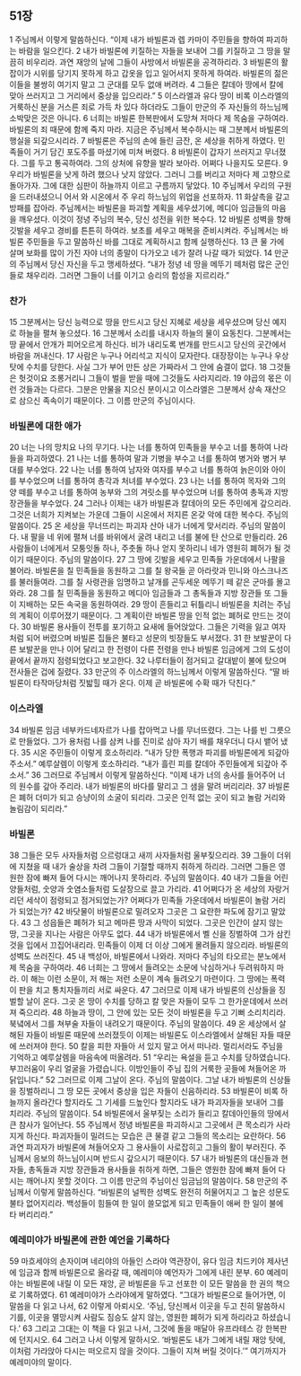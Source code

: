 ## 51장
1 주님께서 이렇게 말씀하신다. “이제 내가 바빌론과 렙 카마이 주민들을 향하여 파괴하는 바람을 일으킨다.
2 내가 바빌론에 키질하는 자들을 보내어 그를 키질하고 그 땅을 말끔히 비우리라. 과연 재앙의 날에 그들이 사방에서 바빌론을 공격하리라.
3 바빌론의 활잡이가 시위를 당기지 못하게 하고 갑옷을 입고 일어서지 못하게 하여라. 바빌론의 젊은이들을 불쌍히 여기지 말고 그 군대를 모두 없애 버려라.
4 그들은 칼데아 땅에서 칼에 맞아 쓰러지고 그 거리에서 중상을 입으리라.”
5 이스라엘과 유다 땅이 비록 이스라엘의 거룩하신 분을 거스른 죄로 가득 차 있다 하더라도 그들이 만군의 주 자신들의 하느님께 소박맞은 것은 아니다.
6 너희는 바빌론 한복판에서 도망쳐 저마다 제 목숨을 구하여라. 바빌론의 죄 때문에 함께 죽지 마라. 지금은 주님께서 복수하시는 때 그분께서 바빌론의 행실을 되갚으시리라.
7 바빌론은 주님의 손에 들린 금잔, 온 세상을 취하게 하였다. 민족들이 거기 담긴 포도주를 마셨기에 미쳐 버렸다.
8 바빌론이 갑자기 쓰러지고 무너졌다. 그를 두고 통곡하여라. 그의 상처에 유향을 발라 보아라. 어쩌다 나을지도 모른다.
9 우리가 바빌론을 낫게 하려 했으나 낫지 않았다. 그러니 그를 버리고 저마다 제 고향으로 돌아가자. 그에 대한 심판이 하늘까지 이르고 구름까지 닿았다.
10 주님께서 우리의 구원을 드러내셨으니 어서 와 시온에서 주 우리 하느님의 위업을 선포하자.
11 화살촉을 갈고 방패를 잡아라. 주님께서는 바빌론을 파괴할 계획을 세우셨기에, 메디아 임금들의 마음을 깨우셨다. 이것이 정녕 주님의 복수, 당신 성전을 위한 복수다.
12 바빌론 성벽을 향해 깃발을 세우고 경비를 튼튼히 하여라. 보초를 세우고 매복을 준비시켜라. 주님께서는 바빌론 주민들을 두고 말씀하신 바를 그대로 계획하시고 함께 실행하신다.
13 큰 물 가에 살며 보화를 많이 가진 자야 너의 종말이 다가오고 네가 잘려 나갈 때가 되었다.
14 만군의 주님께서 당신 자신을 두고 맹세하셨다. “내가 정녕 네 땅을 메뚜기 떼처럼 많은 군인들로 채우리라. 그러면 그들이 너를 이기고 승리의 함성을 지르리라.”
### 찬가
15 그분께서는 당신 능력으로 땅을 만드시고 당신 지혜로 세상을 세우셨으며 당신 예지로 하늘을 펼쳐 놓으셨다.
16 그분께서 소리를 내시자 하늘의 물이 요동친다. 그분께서는 땅 끝에서 안개가 피어오르게 하신다. 비가 내리도록 번개를 만드시고 당신의 곳간에서 바람을 꺼내신다.
17 사람은 누구나 어리석고 지식이 모자란다. 대장장이는 누구나 우상 탓에 수치를 당한다. 사실 그가 부어 만든 상은 가짜라서 그 안에 숨결이 없다.
18 그것들은 헛것이요 조롱거리니 그들이 벌을 받을 때에 그것들도 사라지리라.
19 야곱의 몫은 이런 것들과는 다르다. 그분은 만물을 지으신 분이시고 이스라엘은 그분께서 상속 재산으로 삼으신 족속이기 때문이다. 그 이름 만군의 주님이시다.
### 바빌론에 대한 애가
20 너는 나의 망치요 나의 무기다. 나는 너를 통하여 민족들을 부수고 너를 통하여 나라들을 파괴하였다.
21 나는 너를 통하여 말과 기병을 부수고 너를 통하여 병거와 병거 부대를 부수었다.
22 나는 너를 통하여 남자와 여자를 부수고 너를 통하여 늙은이와 아이를 부수었으며 너를 통하여 총각과 처녀를 부수었다.
23 나는 너를 통하여 목자와 그의 양 떼를 부수고 너를 통하여 농부와 그의 겨릿소를 부수었으며 너를 통하여 총독과 지방 장관들을 부수었다.
24 그러나 이제는 내가 바빌론과 칼데아의 모든 주민에게 갚으리라. 그것은 너희가 지켜보는 가운데 그들이 시온에서 저지른 온갖 악에 대한 복수다. 주님의 말씀이다.
25 온 세상을 무너뜨리는 파괴자 산아 내가 너에게 맞서리라. 주님의 말씀이다. 내 팔을 네 위에 펼쳐 너를 바위에서 굴려 내리고 너를 불에 탄 산으로 만들리라.
26 사람들이 너에게서 모퉁잇돌 하나, 주춧돌 하나 얻지 못하리니 네가 영원히 폐허가 될 것이기 때문이다. 주님의 말씀이다.
27 그 땅에 깃발을 세우고 민족들 가운데에서 나팔을 불어라. 바빌론을 칠 민족들을 동원하고 그를 칠 왕국들 곧 아라랏과 민니와 아스크나즈를 불러들여라. 그를 칠 사령관을 임명하고 날개를 곤두세운 메뚜기 떼 같은 군마를 몰고 와라.
28 그를 칠 민족들을 동원하고 메디아 임금들과 그 총독들과 지방 장관들 또 그들이 지배하는 모든 속국을 동원하여라.
29 땅이 흔들리고 뒤틀리니 바빌론을 치려는 주님의 계획이 이루어졌기 때문이다. 그 계획이란 바빌론 땅을 인적 없는 폐허로 만드는 것이다.
30 바빌론 용사들이 전투를 포기하고 요새에 들어앉았다. 그들은 기력을 잃고 여자처럼 되어 버렸으며 바빌론 집들은 불타고 성문의 빗장들도 부서졌다.
31 한 보발꾼이 다른 보발꾼을 만나 이어 달리고 한 전령이 다른 전령을 만나 바빌론 임금에게 그의 도성이 끝에서 끝까지 점령되었다고 보고한다.
32 나루터들이 점거되고 갈대밭이 불에 탔으며 전사들은 겁에 질렸다.
33 만군의 주 이스라엘의 하느님께서 이렇게 말씀하신다. “딸 바빌론이 타작마당처럼 짓밟힐 때가 온다. 이제 곧 바빌론에 수확 때가 닥친다.”
### 이스라엘
34 바빌론 임금 네부카드네자르가 나를 잡아먹고 나를 무너뜨렸다. 그는 나를 빈 그릇으로 만들었다. 그가 용처럼 나를 삼켜 나를 진미로 삼아 자기 배를 채우더니 다시 뱉어 냈다.
35 시온 주민들이 이렇게 호소하리라. “내가 당한 폭행과 파괴를 바빌론에게 되갚아 주소서.” 예루살렘이 이렇게 호소하리라. “내가 흘린 피를 칼데아 주민들에게 되갚아 주소서.”
36 그러므로 주님께서 이렇게 말씀하신다. “이제 내가 너의 송사를 들어주어 너의 원수를 갚아 주리라. 내가 바빌론의 바다를 말리고 그 샘을 말려 버리리라.
37 바빌론은 폐허 더미가 되고 승냥이의 소굴이 되리라. 그곳은 인적 없는 곳이 되고 놀람 거리와 놀림감이 되리라.”
### 바빌론
38 그들은 모두 사자들처럼 으르렁대고 새끼 사자들처럼 울부짖으리라.
39 그들이 더위에 지쳤을 때 내가 술상을 차려 그들이 기절할 때까지 취하게 하리라. 그러면 그들은 영원한 잠에 빠져 들어 다시는 깨어나지 못하리라. 주님의 말씀이다.
40 내가 그들을 어린 양들처럼, 숫양과 숫염소들처럼 도살장으로 끌고 가리라.
41 어쩌다가 온 세상의 자랑거리던 세삭이 점령되고 점거되었는가? 어쩌다가 민족들 가운데에서 바빌론이 놀람 거리가 되었는가?
42 바닷물이 바빌론으로 밀려오자 그곳은 그 요란한 파도에 잠기고 말았다.
43 그 성읍들은 폐허가 되고 메마른 땅과 사막이 되었다. 그곳은 인간이 살지 않는 땅, 그곳을 지나는 사람은 아무도 없다.
44 내가 바빌론에서 벨 신을 징벌하여 그가 삼킨 것을 입에서 끄집어내리라. 민족들이 이제 더 이상 그에게 몰려들지 않으리라. 바빌론의 성벽도 쓰러진다.
45 내 백성아, 바빌론에서 나와라. 저마다 주님의 타오르는 분노에서 제 목숨을 구하여라.
46 너희는 그 땅에서 들려오는 소문에 낙심하거나 두려워하지 마라. 이 해는 이런 소문이, 저 해는 저런 소문이 계속 들려오기 마련이다. 그 땅에는 폭력이 판을 치고 통치자들끼리 서로 싸운다.
47 그러므로 이제 내가 바빌론의 신상들을 징벌할 날이 온다. 그곳 온 땅이 수치를 당하고 칼 맞은 자들이 모두 그 한가운데에서 쓰러져 죽으리라.
48 하늘과 땅이, 그 안에 있는 모든 것이 바빌론을 두고 기뻐 소리치리라. 북녘에서 그를 쳐부술 자들이 내려오기 때문이다. 주님의 말씀이다.
49 온 세상에서 살해된 자들이 바빌론 때문에 쓰러졌듯이 이제는 바빌론도 이스라엘에서 살해된 자들 때문에 쓰러져야 한다.
50 칼을 피한 자들아 서 있지 말고 어서 떠나라. 멀리서라도 주님을 기억하고 예루살렘을 마음속에 떠올려라.
51 “우리는 욕설을 듣고 수치를 당하였습니다. 부끄러움이 우리 얼굴을 가렸습니다. 이방인들이 주님 집의 거룩한 곳들에 쳐들어온 까닭입니다.”
52 그러므로 이제 그날이 온다. 주님의 말씀이다. 그날 내가 바빌론의 신상들을 징벌하리니 그 땅 모든 곳에서 중상을 입은 자들이 신음하리라.
53 바빌론이 비록 하늘까지 올라간다 할지라도 그 기세를 드높인다 할지라도 내가 파괴자들을 보내어 그를 치리라. 주님의 말씀이다.
54 바빌론에서 울부짖는 소리가 들리고 칼데아인들의 땅에서 큰 참사가 일어난다.
55 주님께서 정녕 바빌론을 파괴하시고 그곳에서 큰 목소리가 사라지게 하신다. 파괴자들이 밀려드는 모습은 큰 물결 같고 그들의 목소리는 요란하다.
56 과연 파괴자가 바빌론에 쳐들어오자 그 용사들이 사로잡히고 그들의 활이 부러진다. 주님께서 응보의 하느님이시며 반드시 갚으시기 때문이다.
57 내가 바빌론의 대신들과 현자들, 총독들과 지방 장관들과 용사들을 취하게 하면, 그들은 영원한 잠에 빠져 들어 다시는 깨어나지 못할 것이다. 그 이름 만군의 주님이신 임금님의 말씀이다.
58 만군의 주님께서 이렇게 말씀하신다. “바빌론의 널찍한 성벽도 완전히 허물어지고 그 높은 성문도 불타 없어지리라. 백성들이 힘들여 한 일이 쓸모없게 되고 민족들이 애써 한 일이 불에 타 버리리라.”
### 예레미야가 바빌론에 관한 예언을 기록하다
59 마흐세야의 손자이며 네리야의 아들인 스라야 역관장이, 유다 임금 치드키야 제사년에 임금과 함께 바빌론으로 올라갈 때, 예레미야 예언자가 그에게 내린 분부.
60 예레미야는 바빌론에 내릴 이 모든 재앙, 곧 바빌론을 두고 선포한 이 모든 말씀을 한 권의 책으로 기록하였다.
61 예레미야가 스라야에게 말하였다. “그대가 바빌론으로 들어가면, 이 말씀을 다 읽고 나서,
62 이렇게 아뢰시오. ‘주님, 당신께서 이곳을 두고 친히 말씀하시기를, 이곳을 멸망시켜 사람도 짐승도 살지 않는, 영원한 폐허가 되게 하리라고 하셨습니다.’
63 그리고 그대는 이 책을 다 읽고 나서, 그것에 돌을 매달아 유프라테스 강 한복판에 던지시오.
64 그러고 나서 이렇게 말하시오. ‘바빌론도 내가 그에게 내릴 재앙 탓에, 이처럼 가라앉아 다시는 떠오르지 않을 것이다. 그들이 지쳐 버릴 것이다.’” 여기까지가 예레미야의 말이다.
